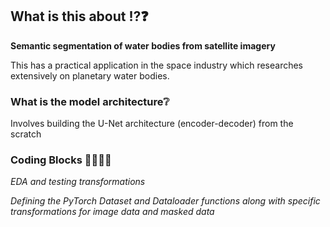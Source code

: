 ## What is this about ⁉️❓
**Semantic segmentation of water bodies from satellite imagery**

This has a practical application in the space industry which researches extensively on planetary water bodies.

### What is the model architecture❔
Involves building the U-Net architecture (encoder-decoder) from the scratch

### Coding Blocks 👩‍💻👩‍💻
*EDA and testing transformations*

*Defining the PyTorch Dataset and Dataloader functions along with specific transformations for image data and masked data*
